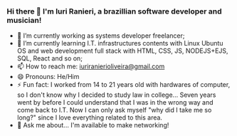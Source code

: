### Hi there 👋 I'm Iuri Ranieri, a brazillian software developer and musician!

- 🔭 I’m currently working as systems developer freelancer;
- 🌱 I’m currently learning I.T. infrastructures contents with Linux Ubuntu OS and web development full stack with HTML, CSS, JS, NODEJS+EJS, SQL, React and so on;
- 📫 How to reach me: iuriranierioliveira@gmail.com
- 😄 Pronouns: He/Him
- ⚡ Fun fact: I worked from 14 to 21 years old with hardwares of computer, so I don't know why I decided to study law in college... Seven years went by before I could understand that I was in the wrong way and come back to I.T. Now I can only ask myself "why did I take me so long?" since I love everything related to this area.
- 💬 Ask me about... I'm available to make networking!
